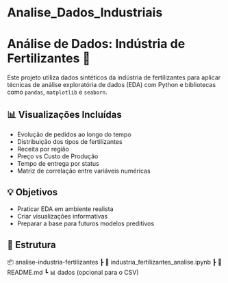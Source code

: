 # Analise_Dados_Industriais
# Análise de Dados: Indústria de Fertilizantes 🌾

Este projeto utiliza dados sintéticos da indústria de fertilizantes para aplicar técnicas de análise exploratória de dados (EDA) com Python e bibliotecas como `pandas`, `matplotlib` e `seaborn`.

## 📊 Visualizações Incluídas

- Evolução de pedidos ao longo do tempo
- Distribuição dos tipos de fertilizantes
- Receita por região
- Preço vs Custo de Produção
- Tempo de entrega por status
- Matriz de correlação entre variáveis numéricas

## 💡 Objetivos

- Praticar EDA em ambiente realista
- Criar visualizações informativas
- Preparar a base para futuros modelos preditivos

## 📁 Estrutura
📦 analise-industria-fertilizantes
┣ 📄 industria_fertilizantes_analise.ipynb
┣ 📄 README.md
┗ 📊 dados (opcional para o CSV)

